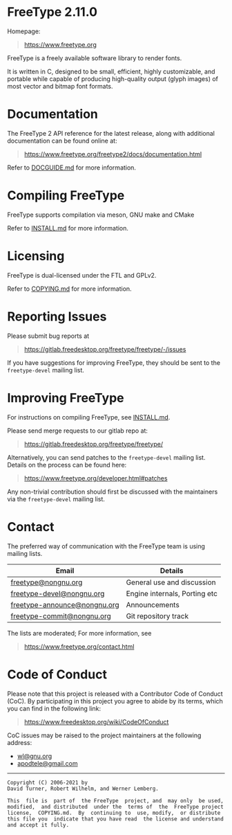 # FreeType 2.11.0

Homepage:
>https://www.freetype.org

FreeType is a freely available software library to render fonts.

It is  written in C, designed to be small, efficient, highly
customizable, and portable while capable of producing high-quality
output (glyph images) of most vector and bitmap font formats.

# Documentation
The FreeType 2 API reference for the latest release, along with additional
documentation can be found online at:

>https://www.freetype.org/freetype2/docs/documentation.html

Refer to [DOCGUIDE.md](docs/DOCGUIDE.md) for more information.

# Compiling FreeType
FreeType supports compilation via meson, GNU make and CMake

Refer to [INSTALL.md](INSTALL.md) for more information.

# Licensing
FreeType is dual-licensed under the FTL and GPLv2.

Refer to [COPYING.md](COPYING.md) for more information.

# Reporting Issues
Please submit bug reports at

>https://gitlab.freedesktop.org/freetype/freetype/-/issues

If you have suggestions for improving FreeType, they should be sent
to the `freetype-devel` mailing list.


# Improving FreeType
For instructions on compiling FreeType, see [INSTALL.md](INSTALL.md).

Please send merge requests to our gitlab repo at:

>https://gitlab.freedesktop.org/freetype/freetype/

Alternatively, you can send patches to the `freetype-devel` mailing list.
Details on the process can be found here:

>https://www.freetype.org/developer.html#patches

Any non-trivial contribution should first be discussed with the maintainers
via the `freetype-devel` mailing list.

# Contact
The preferred way of communication with the FreeType team is using
mailing lists.

| Email | Details |
| ---  | ---     |
|freetype@nongnu.org|    General use and discussion|
|freetype-devel@nongnu.org|    Engine internals, Porting etc|
|freetype-announce@nongnu.org|    Announcements|
|freetype-commit@nongnu.org|    Git repository track|

The lists are moderated; For more information, see
>https://www.freetype.org/contact.html

# Code of Conduct
Please note that this project is released with a Contributor Code of
Conduct (CoC). By participating in this project you agree to abide by
its terms, which you can find in the following link:

>https://www.freedesktop.org/wiki/CodeOfConduct

CoC issues may be raised to the project maintainers at the following
address:

 - wl@gnu.org
 - apodtele@gmail.com

---
```
Copyright (C) 2006-2021 by
David Turner, Robert Wilhelm, and Werner Lemberg.

This  file is  part of  the FreeType  project, and  may only  be used,
modified,  and distributed  under the  terms of  the  FreeType project
license,  COPYING.md.  By  continuing to  use, modify,  or distribute
this file you  indicate that you have read  the license and understand
and accept it fully.
```
